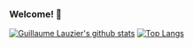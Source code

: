 ### Welcome! 👋

[![Guillaume Lauzier's github stats](https://github-readme-stats.vercel.app/api?username=guillaumelauzier&show_icons=true)](https://github.com/guillaumelauzier) 
[![Top Langs](https://github-readme-stats.vercel.app/api/top-langs/?username=guillaumelauzier&langs_count=5)](https://github.com/anuraghazra/github-readme-stats)
